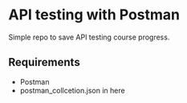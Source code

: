 # API testing with Postman
Simple repo to save API testing course progress.

## Requirements

-   Postman
-   postman_collcetion.json in here
